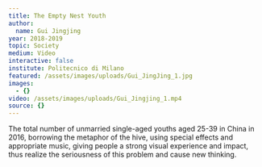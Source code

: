 ```yaml
---
title: The Empty Nest Youth
author:
  name: Gui Jingjing
year: 2018-2019
topic: Society
medium: Video
interactive: false
institute: Politecnico di Milano
featured: /assets/images/uploads/Gui_JingJing_1.jpg
images:
  - {}
video: /assets/images/uploads/Gui_Jingjing_1.mp4
source: {}
---
```

The total number of unmarried single-aged youths aged 25-39 in China in 2016, borrowing the metaphor of the hive, using special effects and appropriate music, giving people a strong visual experience and impact, thus realize the seriousness of this problem and cause new thinking.
